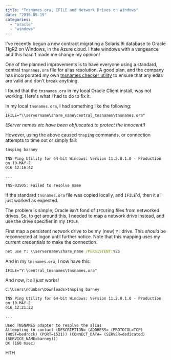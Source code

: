 ```yaml
---
title: "Tnsnames.ora, IFILE and Network Drives on Windows"
date: "2016-05-19"
categories: 
  - "oracle"
  - "windows"
---
```


I've recently begun a new contract migrating a Solaris 9i database to Oracle 11gR2 on Windows, in the Azure cloud. I hate windows with a vengeance and this hasn't made me change my opinion!

One of the planned improvements is to have everyone using a standard, central `tnsnames.ora` file for alias resolution. A good plan, and the company has incorporated my own [tnsnames checker utility](http://qdosmsq.dunbar-it.co.uk/blog/2014/12/tnsnames-checker-utility/) to ensure that any edits are valid and don't break anything.

I found that the `tnsnames.ora` in my local Oracle Client install, was not working. Here's what I had to do to fix it.

In my local `tnsnames.ora`, I had something like the following:

```
IFILE="\\servername\share_name\central_tnsnames\tnsnames.ora"
```

_(Server names etc have been obfuscated to protect the innocent!)_

However, using the above caused `tnsping` commands, or connection attempts to time out or simply fail:

```
tnsping barney

TNS Ping Utility for 64-bit Windows: Version 11.2.0.1.0 - Production on 19-MAY-2
016 12:16:42

...

TNS-03505: Failed to resolve name
```

If the standard `tnsnames.ora` file was copied locally, and `IFILE`'d, then it all just worked as expected.

The problem is simple, Oracle isn't fond of `IFILE`ing files from networked drives. So, to get around this, I needed to map a network drive instead, and use the drive specifier in my `IFILE`.

First map a persistent network drive to be my (new) `Y:` drive. This _should_ be reconnected at logon until further notice. Note that this mapping uses my current credentials to make the connection.

```cmd
net use Y: \\servername\share_name /PERSISTENT:YES
```

And in my `tnsnames.ora`, I now have this:

```
IFILE="Y:\central_tnsnames\tnsnames.ora"
```

And now, it all _just_ works!

```
C:\Users\ndunbar\Downloads>tnsping barney

TNS Ping Utility for 64-bit Windows: Version 11.2.0.1.0 - Production on 19-MAY-2
016 12:21:23

...

Used TNSNAMES adapter to resolve the alias
Attempting to contact (DESCRIPTION= (ADDRESS= (PROTOCOL=TCP) (HOST=bedrock) (PORT=1521)) (CONNECT_DATA= (SERVER=dedicated) (SERVICE_NAME=barney)))
OK (160 msec)
```

HTH
